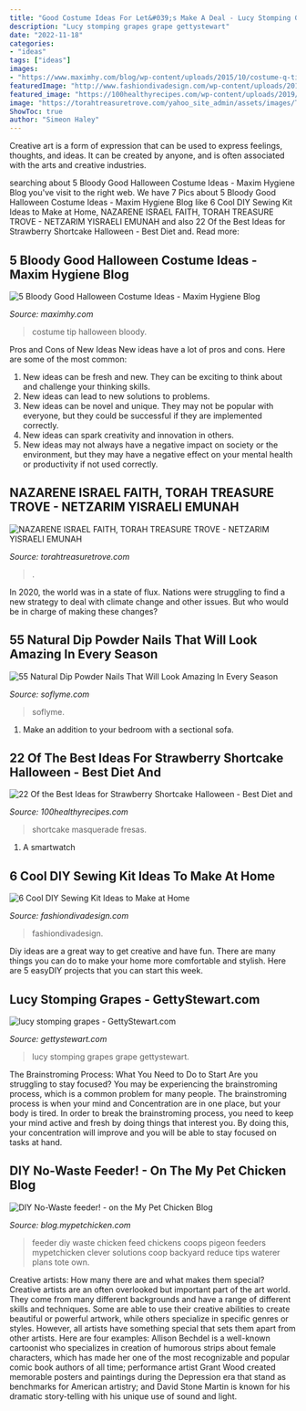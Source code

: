 ```yaml
---
title: "Good Costume Ideas For Let&#039;s Make A Deal - Lucy Stomping Grapes Grape Gettystewart"
description: "Lucy stomping grapes grape gettystewart"
date: "2022-11-18"
categories:
- "ideas"
tags: ["ideas"]
images:
- "https://www.maximhy.com/blog/wp-content/uploads/2015/10/costume-q-tip-and-tampon-225x300.jpg"
featuredImage: "http://www.fashiondivadesign.com/wp-content/uploads/2016/05/sewing-kits-.jpg"
featured_image: "https://100healthyrecipes.com/wp-content/uploads/2019/09/strawberry-shortcake-halloween-awesome-strawberry-shortcake-costume-masquerade-of-strawberry-shortcake-halloween.jpg"
image: "https://torahtreasuretrove.com/yahoo_site_admin/assets/images/TORAH_KEEPERS.315123631_std.jpg"
ShowToc: true
author: "Simeon Haley"
---
```



Creative art is a form of expression that can be used to express feelings, thoughts, and ideas. It can be created by anyone, and is often associated with the arts and creative industries.

	

		
searching about 5 Bloody Good Halloween Costume Ideas - Maxim Hygiene Blog you've visit to the right web. We have 7 Pics about 5 Bloody Good Halloween Costume Ideas - Maxim Hygiene Blog like 6 Cool DIY Sewing Kit Ideas to Make at Home, NAZARENE ISRAEL FAITH, TORAH TREASURE TROVE - NETZARIM YISRAELI EMUNAH and also 22 Of the Best Ideas for Strawberry Shortcake Halloween - Best Diet and. Read more:
		
    
## 5 Bloody Good Halloween Costume Ideas - Maxim Hygiene Blog

<img loading=lazy src="https://www.maximhy.com/blog/wp-content/uploads/2015/10/costume-q-tip-and-tampon-225x300.jpg" onerror="this.onerror=null;this.src='https://tse1.mm.bing.net/th?id=OIP.-7QpNUK6HD_9Kwnfi7uv4AAAAA&amp;pid=15.1';" alt="5 Bloody Good Halloween Costume Ideas - Maxim Hygiene Blog">

_Source: maximhy.com_

>costume tip halloween bloody. 

	

Pros and Cons of New Ideas
New ideas have a lot of pros and cons. Here are some of the most common:
1. New ideas can be fresh and new. They can be exciting to think about and challenge your thinking skills.
2. New ideas can lead to new solutions to problems.
3. New ideas can be novel and unique. They may not be popular with everyone, but they could be successful if they are implemented correctly.
4. New ideas can spark creativity and innovation in others.
5. New ideas may not always have a negative impact on society or the environment, but they may have a negative effect on your mental health or productivity if not used correctly.

    
## NAZARENE ISRAEL FAITH, TORAH TREASURE TROVE - NETZARIM YISRAELI EMUNAH

<img loading=lazy src="https://torahtreasuretrove.com/yahoo_site_admin/assets/images/TORAH_KEEPERS.315123631_std.jpg" onerror="this.onerror=null;this.src='https://tse2.mm.bing.net/th?id=OIP.7skefeD8_tuiNA6N684NzQHaE0&amp;pid=15.1';" alt="NAZARENE ISRAEL FAITH, TORAH TREASURE TROVE - NETZARIM YISRAELI EMUNAH">

_Source: torahtreasuretrove.com_

>. 

	

In 2020, the world was in a state of flux. Nations were struggling to find a new strategy to deal with climate change and other issues. But who would be in charge of making these changes?

    
## 55 Natural Dip Powder Nails That Will Look Amazing In Every Season

<img loading=lazy src="https://img.soflyme.com/images/nails/191226/natural-dip-powder-nails-1.jpg" onerror="this.onerror=null;this.src='https://tse4.mm.bing.net/th?id=OIP.Dj5ysI8pUn4LttLICVxyJQHaJ4&amp;pid=15.1';" alt="55 Natural Dip Powder Nails That Will Look Amazing In Every Season">

_Source: soflyme.com_

>soflyme. 

	

1. Make an addition to your bedroom with a sectional sofa.

    
## 22 Of The Best Ideas For Strawberry Shortcake Halloween - Best Diet And

<img loading=lazy src="https://100healthyrecipes.com/wp-content/uploads/2019/09/strawberry-shortcake-halloween-awesome-strawberry-shortcake-costume-masquerade-of-strawberry-shortcake-halloween.jpg" onerror="this.onerror=null;this.src='https://tse1.mm.bing.net/th?id=OIP.hvaAmfLZEra_RcR-UcwLgQHaLH&amp;pid=15.1';" alt="22 Of the Best Ideas for Strawberry Shortcake Halloween - Best Diet and">

_Source: 100healthyrecipes.com_

>shortcake masquerade fresas. 

	

1. A smartwatch

    
## 6 Cool DIY Sewing Kit Ideas To Make At Home

<img loading=lazy src="http://www.fashiondivadesign.com/wp-content/uploads/2016/05/sewing-kits-.jpg" onerror="this.onerror=null;this.src='https://tse1.mm.bing.net/th?id=OIP.EPRpw_uBR-lIAxScQsYQWQHaD3&amp;pid=15.1';" alt="6 Cool DIY Sewing Kit Ideas to Make at Home">

_Source: fashiondivadesign.com_

>fashiondivadesign. 

	

Diy ideas are a great way to get creative and have fun. There are many things you can do to make your home more comfortable and stylish. Here are 5 easyDIY projects that you can start this week.

    
## Lucy Stomping Grapes - GettyStewart.com

<img loading=lazy src="https://www.gettystewart.com/wp-content/uploads/2013/12/lucy-stomping-grapes-e1599762691743.jpg" onerror="this.onerror=null;this.src='https://tse2.mm.bing.net/th?id=OIP.vyt5iX03SWKnUS0Xb9QEBQHaKP&amp;pid=15.1';" alt="lucy stomping grapes - GettyStewart.com">

_Source: gettystewart.com_

>lucy stomping grapes grape gettystewart. 

	

The Brainstroming Process: What You Need to Do to Start
Are you struggling to stay focused? You may be experiencing the brainstroming process, which is a common problem for many people. The brainstroming process is when your mind and Concentration are in one place, but your body is tired. In order to break the brainstroming process, you need to keep your mind active and fresh by doing things that interest you. By doing this, your concentration will improve and you will be able to stay focused on tasks at hand.

    
## DIY No-Waste Feeder! - On The My Pet Chicken Blog

<img loading=lazy src="https://static-blog.mypetchicken.com/wp-content/uploads/2015/09/DSCN0254-e1441645398598.jpg" onerror="this.onerror=null;this.src='https://tse4.mm.bing.net/th?id=OIP.SPpaSAIFonZ-ySrWqH-0rgHaGC&amp;pid=15.1';" alt="DIY No-Waste feeder! - on the My Pet Chicken Blog">

_Source: blog.mypetchicken.com_

>feeder diy waste chicken feed chickens coops pigeon feeders mypetchicken clever solutions coop backyard reduce tips waterer plans tote own. 

	

Creative artists: How many there are and what makes them special?
Creative artists are an often overlooked but important part of the art world. They come from many different backgrounds and have a range of different skills and techniques. Some are able to use their creative abilities to create beautiful or powerful artwork, while others specialize in specific genres or styles. However, all artists have something special that sets them apart from other artists. Here are four examples: 
Allison Bechdel is a well-known cartoonist who specializes in creation of humorous strips about female characters, which has made her one of the most recognizable and popular comic book authors of all time; performance artist Grant Wood created memorable posters and paintings during the Depression era that stand as benchmarks for American artistry; and David Stone Martin is known for his dramatic story-telling with his unique use of sound and light.

